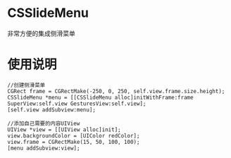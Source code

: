 # CSSlideMenu
非常方便的集成侧滑菜单

# 使用说明
    //创建侧滑菜单
    CGRect frame = CGRectMake(-250, 0, 250, self.view.frame.size.height);
    CSSlideMenu *menu = [[CSSlideMenu alloc]initWithFrame:frame SuperView:self.view GesturesView:self.view];
    [self.view addSubview:menu];
    
    //添加自己需要的内容UIView
    UIView *view = [[UIView alloc]init];
    view.backgroundColor = [UIColor redColor];
    view.frame = CGRectMake(15, 50, 100, 100);
    [menu addSubview:view];
